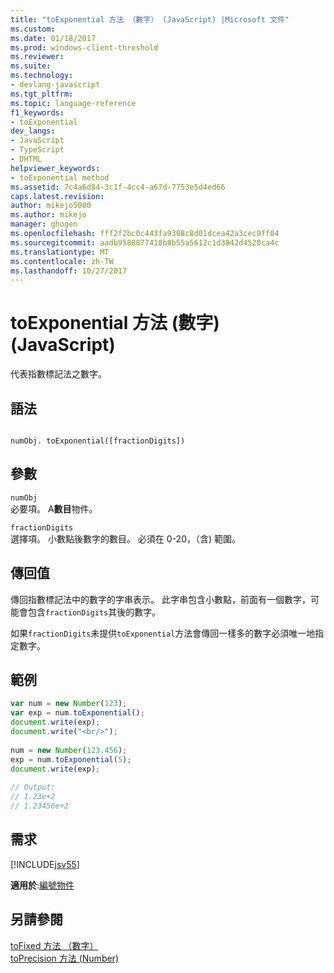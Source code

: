 ```yaml
---
title: "toExponential 方法 （數字） (JavaScript) |Microsoft 文件"
ms.custom: 
ms.date: 01/18/2017
ms.prod: windows-client-threshold
ms.reviewer: 
ms.suite: 
ms.technology:
- devlang-javascript
ms.tgt_pltfrm: 
ms.topic: language-reference
f1_keywords:
- toExponential
dev_langs:
- JavaScript
- TypeScript
- DHTML
helpviewer_keywords:
- toExponential method
ms.assetid: 7c4a6d84-3c1f-4cc4-a67d-7753e5d4ed66
caps.latest.revision: 
author: mikejo5000
ms.author: mikejo
manager: ghogen
ms.openlocfilehash: fff2f2bc0c443fa9308c8d01dcea42a3cec9ff04
ms.sourcegitcommit: aadb9588877418b8b55a5612c1d3842d4520ca4c
ms.translationtype: MT
ms.contentlocale: zh-TW
ms.lasthandoff: 10/27/2017
---
```

# <a name="toexponential-method-number-javascript"></a>toExponential 方法 (數字) (JavaScript)
代表指數標記法之數字。  
  
## <a name="syntax"></a>語法  
  
```  
  
numObj. toExponential([fractionDigits])  
```  
  
## <a name="parameters"></a>參數  
 `numObj`  
 必要項。 A**數目**物件。  
  
 `fractionDigits`  
 選擇項。 小數點後數字的數目。 必須在 0-20，（含) 範圍。  
  
## <a name="return-value"></a>傳回值  
 傳回指數標記法中的數字的字串表示。 此字串包含小數點，前面有一個數字，可能會包含`fractionDigits`其後的數字。  
  
 如果`fractionDigits`未提供`toExponential`方法會傳回一樣多的數字必須唯一地指定數字。  
  
## <a name="example"></a>範例  
  
```JavaScript  
var num = new Number(123);  
var exp = num.toExponential();  
document.write(exp);  
document.write("<br/>");  
  
num = new Number(123.456);  
exp = num.toExponential(5);  
document.write(exp);  
  
// Output:   
// 1.23e+2  
// 1.23456e+2  
```  
  
## <a name="requirements"></a>需求  
 [!INCLUDE[jsv55](../../javascript/reference/includes/jsv55-md.md)]  
  
 **適用於**:[編號物件](../../javascript/reference/number-object-javascript.md)  
  
## <a name="see-also"></a>另請參閱  
 [toFixed 方法 （數字）](../../javascript/reference/tofixed-method-number-javascript.md)   
 [toPrecision 方法 (Number)](../../javascript/reference/toprecision-method-number-javascript.md)